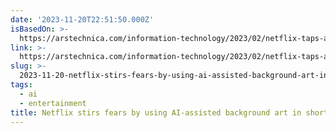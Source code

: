 ```yaml
---
date: '2023-11-20T22:51:50.000Z'
isBasedOn: >-
  https://arstechnica.com/information-technology/2023/02/netflix-taps-ai-image-synthesis-for-background-art-in-the-dog-and-the-boy/
link: >-
  https://arstechnica.com/information-technology/2023/02/netflix-taps-ai-image-synthesis-for-background-art-in-the-dog-and-the-boy/
slug: >-
  2023-11-20-netflix-stirs-fears-by-using-ai-assisted-background-art-in-short-anime-film
tags:
  - ai
  - entertainment
title: Netflix stirs fears by using AI-assisted background art in short anime film
---
```


